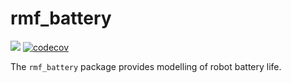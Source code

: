# rmf\_battery

![](https://github.com/open-rmf/rmf_battery/workflows/build/badge.svg)
[![codecov](https://codecov.io/gh/open-rmf/rmf_battery/branch/main/graph/badge.svg)](https://codecov.io/gh/open-rmf/rmf_battery)

The `rmf_battery` package provides modelling of robot battery life.
